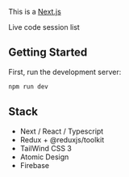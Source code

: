 This is a [Next.js](https://nextjs.org/) 

Live code session list

## Getting Started

First, run the development server:

```bash
npm run dev
```

## Stack 

- Next / React / Typescript
- Redux + @reduxjs/toolkit
- TailWind CSS 3
- Atomic Design
- Firebase